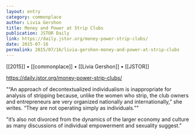 ```yaml
---
layout: entry
category: commonplace
author: Livia Gershon
title: Money and Power at Strip Clubs
publication: JSTOR Daily
link: https://daily.jstor.org/money-power-strip-clubs/
date: 2015-07-16
permalink: 2015/07/16/livia-gershon-money-and-power-at-strip-clubs
---
```


[[2015]] • [[commonplace]] • [[Livia Gershon]] • [[JSTOR]] 

https://daily.jstor.org/money-power-strip-clubs/

"“An approach of decontextualized individualism is inappropriate for analysis of stripping because, unlike the women who strip, the club owners and entrepreneurs are very organized nationally and internationally,” she writes. “They are not operating simply as individuals.”"

"it’s also not divorced from the dynamics of the larger economy and culture as many discussions of individual empowerment and sexuality suggest."
